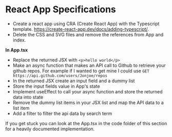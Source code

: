 # React App Specifications

- Create a react app using CRA (Create React App) with the Typescript template. https://create-react-app.dev/docs/adding-typescript/.
- Delete the CSS and SVG files and remove the references from App and index.

**In App.tsx**
- Replace the returned JSX with `<p>hello world</p>`
- Make an async function that makes an API call to Github to retrieve your github repos. For example if I wanted to get mine I could use `GET https://api.github.com/users/Jonjoe/repos`
- In the returned JSX create an input field and a dummy list
- Store the input fields value in App's state
- Implement useEffect to call your async function and store the returned data into state
- Remove the dummy list items in your JSX list and map the API data to a list item
- Add a filter to filter the api data by search term

If you get stuck you can look at the App.tsx in the code folder of this section for a heavily documented implementation.
